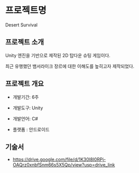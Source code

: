 

# 프로젝트명
Desert Survival

## 프로젝트 소개
Unity 엔진을 기반으로 제작된 2D 탑다운 슈팅 게임이다.

최근 유행했던 뱀서라이크 장르에 대한 이해도를 높히고자 제작되었다.

## 프로젝트 개요
- 개발기간: 6주
  
- 개발도구: Unity
  
- 개발언어: C#
  
- 플랫폼 : 안드로이드

## 기술서
- https://drive.google.com/file/d/1K30l8I0RPj-OAQrz0xnbfSnm66s5X5Qp/view?usp=drive_link
